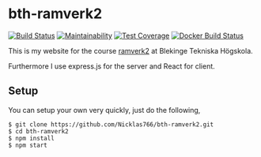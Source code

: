 # bth-ramverk2

[![Build Status](https://travis-ci.org/Nicklas766/bth-ramverk2.svg?branch=master)](https://travis-ci.org/Nicklas766/bth-ramverk2)
[![Maintainability](https://api.codeclimate.com/v1/badges/d6ec95ceea3b251a0444/maintainability)](https://codeclimate.com/github/Nicklas766/bth-ramverk2/maintainability)
[![Test Coverage](https://api.codeclimate.com/v1/badges/d6ec95ceea3b251a0444/test_coverage)](https://codeclimate.com/github/Nicklas766/bth-ramverk2/test_coverage)
[![Docker Build Status](https://img.shields.io/docker/build/jrottenberg/ffmpeg.svg)](https://cloud.docker.com/swarm/nicklas766/repository/docker/nicklas766/my_image/general)

This is my website for the course [ramverk2](https://dbwebb.se/kurser/ramverk2) at Blekinge Tekniska Högskola.

Furthermore I use express.js for the server and React for client.

## Setup

You can setup your own very quickly, just do the following,

```
$ git clone https://github.com/Nicklas766/bth-ramverk2.git
$ cd bth-ramverk2
$ npm install
$ npm start
```
